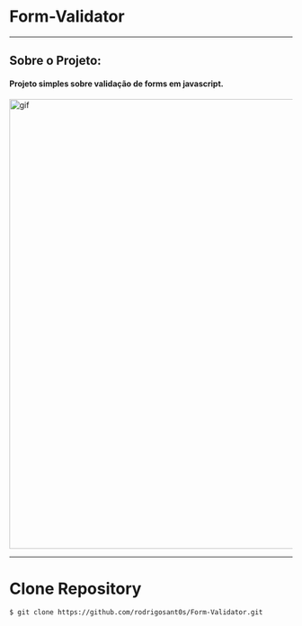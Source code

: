 # Form-Validator

---

## Sobre o Projeto:

#### Projeto simples sobre validação de forms em javascript.

<p><img alt="gif" src="https://github.com/rodrigosant0s/Form-Validator/blob/master/images/gitGif.gif" width="800" heidth="361"></p>

---

# Clone Repository

```bash
$ git clone https://github.com/rodrigosant0s/Form-Validator.git
```
